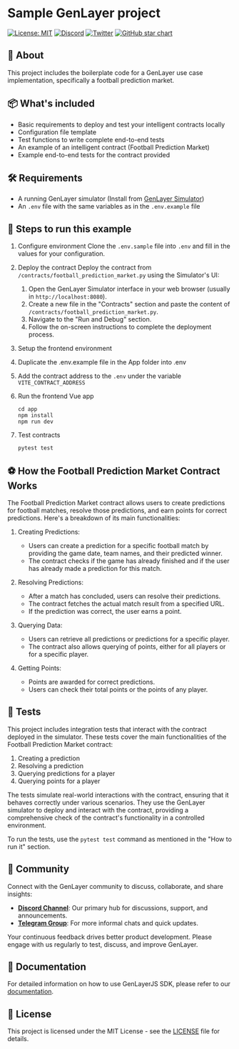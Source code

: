 # Sample GenLayer project
[![License: MIT](https://img.shields.io/badge/License-MIT-green.svg)](https://opensource.org/license/mit/)
[![Discord](https://dcbadge.vercel.app/api/server/8Jm4v89VAu?compact=true&style=flat)](https://discord.gg/VpfmXEMN66)
[![Twitter](https://img.shields.io/twitter/url/https/twitter.com/yeagerai.svg?style=social&label=Follow%20%40GenLayer)](https://x.com/GenLayer)
[![GitHub star chart](https://img.shields.io/github/stars/yeagerai/genlayer-project-boilerplate?style=social)](https://star-history.com/#yeagerai/genlayer-js)

## 👀 About
This project includes the boilerplate code for a GenLayer use case implementation, specifically a football prediction market.

## 📦 What's included
- Basic requirements to deploy and test your intelligent contracts locally
- Configuration file template
- Test functions to write complete end-to-end tests
- An example of an intelligent contract (Football Prediction Market)
- Example end-to-end tests for the contract provided

## 🛠️ Requirements
- A running GenLayer simulator (Install from [GenLayer Simulator](https://github.com/yeagerai/genlayer-simulator))
- An `.env` file with the same variables as in the `.env.example` file

## 🚀 Steps to run this example
1. Configure environment
   Clone the `.env.sample` file into `.env` and fill in the values for your configuration.

2. Deploy the contract
   Deploy the contract from `/contracts/football_prediction_market.py` using the Simulator's UI:
   1. Open the GenLayer Simulator interface in your web browser (usually in `http://localhost:8080`).
   2. Create a new file in the "Contracts" section and paste the content of `/contracts/football_prediction_market.py`.
   3. Navigate to the "Run and Debug" section.
   4. Follow the on-screen instructions to complete the deployment process.

3. Setup the frontend environment
  1. Duplicate the .env.example file in the App folder into .env
  2. Add the contract address to the `.env` under the variable `VITE_CONTRACT_ADDRESS`

3. Run the frontend Vue app
   ```shell
   cd app
   npm install
   npm run dev
   ```

4. Test contracts
   ```shell
   pytest test
   ```

## ⚽ How the Football Prediction Market Contract Works

The Football Prediction Market contract allows users to create predictions for football matches, resolve those predictions, and earn points for correct predictions. Here's a breakdown of its main functionalities:

1. Creating Predictions:
   - Users can create a prediction for a specific football match by providing the game date, team names, and their predicted winner.
   - The contract checks if the game has already finished and if the user has already made a prediction for this match.

2. Resolving Predictions:
   - After a match has concluded, users can resolve their predictions.
   - The contract fetches the actual match result from a specified URL.
   - If the prediction was correct, the user earns a point.

3. Querying Data:
   - Users can retrieve all predictions or predictions for a specific player.
   - The contract also allows querying of points, either for all players or for a specific player.

4. Getting Points:
   - Points are awarded for correct predictions.
   - Users can check their total points or the points of any player.

## 🧪 Tests

This project includes integration tests that interact with the contract deployed in the simulator. These tests cover the main functionalities of the Football Prediction Market contract:

1. Creating a prediction
2. Resolving a prediction
3. Querying predictions for a player
4. Querying points for a player

The tests simulate real-world interactions with the contract, ensuring that it behaves correctly under various scenarios. They use the GenLayer simulator to deploy and interact with the contract, providing a comprehensive check of the contract's functionality in a controlled environment.

To run the tests, use the `pytest test` command as mentioned in the "How to run it" section.


## 💬 Community
Connect with the GenLayer community to discuss, collaborate, and share insights:
- **[Discord Channel](https://discord.gg/8Jm4v89VAu)**: Our primary hub for discussions, support, and announcements.
- **[Telegram Group](https://t.me/genlayer)**: For more informal chats and quick updates.

Your continuous feedback drives better product development. Please engage with us regularly to test, discuss, and improve GenLayer.

## 📖 Documentation
For detailed information on how to use GenLayerJS SDK, please refer to our [documentation](https://docs.genlayer.io/).

## 📜 License
This project is licensed under the MIT License - see the [LICENSE](LICENSE) file for details.
